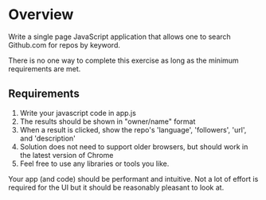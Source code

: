 # Overview #

Write a single page JavaScript application that allows one to search Github.com for repos by keyword.

There is no one way to complete this exercise as long as the minimum requirements are met.

## Requirements ##

1. Write your javascript code in app.js
2. The results should be shown in "owner/name" format
3. When a result is clicked, show the repo's 'language', 'followers', 'url', and 'description'
4. Solution does not need to support older browsers, but should work in the latest version of Chrome
5. Feel free to use any libraries or tools you like.

Your app (and code) should be performant and intuitive. Not a lot of effort is required for the UI but it should be reasonably pleasant to look at.
